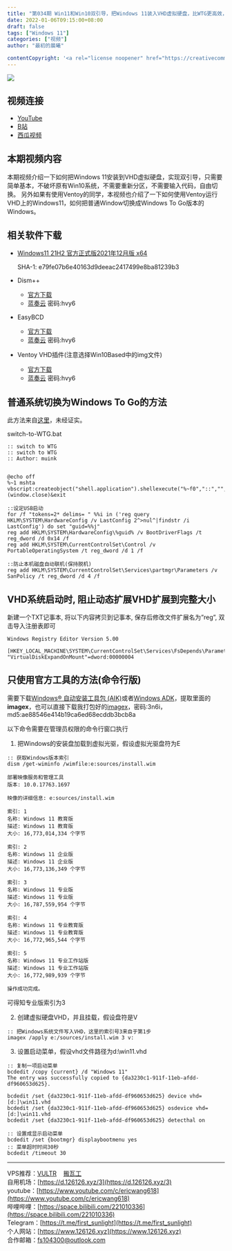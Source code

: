 ```yaml
---
title: "第034期 Win11和Win10双引导，把Windows 11装入VHD虚拟硬盘，比WTG更高效，免分区，简单绿色！"
date: 2022-01-06T09:15:00+08:00
draft: false
tags: ["Windows 11"]
categories: ["视频"]
author: "最初的晨曦"

contentCopyright: '<a rel="license noopener" href="https://creativecommons.org/licenses/by-nc-sa/4.0/deed.zh" target="_blank">本文章采用 CC BY-NC-SA 4.0 许可协议</a>'
---
```


![](../../images/034/0.jpg)
	
## 视频连接
- [YouTube](https://www.youtube.com/watch?v=Td4BBqo5dl4)
- [B站](https://www.bilibili.com/video/BV1vL4y1t7CJ/)
- [西瓜视频](https://www.ixigua.com/7049998306852012558)

## 本期视频内容

本期视频介绍一下如何把Windows 11安装到VHD虚拟硬盘，实现双引导，只需要简单基本，不破坏原有Win10系统，不需要重新分区，不需要输入代码，自由切换。
另外如果有使用Ventoy的同学，本视频也介绍了一下如何使用Ventoy运行VHD上的Windows11，如何把普通Window切换成Windows To Go版本的Windows。

## 相关软件下载

- [Windows11 21H2 官方正式版2021年12月版 x64](magnet:?xt=urn:btih:FB4FB9945EAB74F2D0ECF5338463E71D3D19FB3F)

	SHA-1: e79fe07b6e40163d9deeac2417499e8ba81239b3

- Dism++

	- [官方下载](https://github.com/Chuyu-Team/Dism-Multi-language/releases/tag/v10.1.1002.1)
	- [蓝奏云](https://wwe.lanzouw.com/b020w5hgd) 密码:hvy6

- EasyBCD

	- [官方下载](https://neosmart.net/EasyBCD/)
	- [蓝奏云](https://wwe.lanzouw.com/b020w5hgd) 密码:hvy6

- Ventoy VHD插件(注意选择Win10Based中的img文件)

	- [官方下载](https://github.com/ventoy/vhdiso/releases)
	- [蓝奏云](https://wwe.lanzouw.com/b020w5hgd) 密码:hvy6

## 普通系统切换为Windows To Go的方法

此方法来自[这里](https://gist.github.com/muink/72049cb50dabf2249c42eba971484ba9)，未经证实。

switch-to-WTG.bat
```
:: switch to WTG
:: switch to WTG
:: Author: muink


@echo off
%~1 mshta vbscript:createobject("shell.application").shellexecute("%~f0","::","","runas",1)(window.close)&exit

::设定USB启动
for /f "tokens=2* delims= " %%i in ('reg query HKLM\SYSTEM\HardwareConfig /v LastConfig 2^>nul^|findstr /i LastConfig') do set "guid=%%j"
reg add HKLM\SYSTEM\HardwareConfig\%guid% /v BootDriverFlags /t reg_dword /d 0x14 /f
reg add HKLM\SYSTEM\CurrentControlSet\Control /v PortableOperatingSystem /t reg_dword /d 1 /f

::防止本机磁盘自动联机(保持脱机)
reg add HKLM\SYSTEM\CurrentControlSet\Services\partmgr\Parameters /v SanPolicy /t reg_dword /d 4 /f

```

## VHD系统启动时, 阻止动态扩展VHD扩展到完整大小

新建一个TXT记事本, 将以下内容拷贝到记事本, 保存后修改文件扩展名为”reg”, 双击导入注册表即可

```
Windows Registry Editor Version 5.00

[HKEY_LOCAL_MACHINE\SYSTEM\CurrentControlSet\Services\FsDepends\Parameters]
"VirtualDiskExpandOnMount"=dword:00000004
```

## 只使用官方工具的方法(命令行版)

需要下载[Windows® 自动安装工具包 (AIK)](https://www.microsoft.com/zh-CN/download/details.aspx?id=5753)或者[Windows ADK](https://docs.microsoft.com/zh-cn/windows-hardware/get-started/adk-install)，提取里面的**imagex**，也可以直接下载我打包好的[imagex](https://wwe.lanzouw.com/iK6DKza3nne)，密码:3n6i，md5:ae88546e414b19ca6ed68ecddb3bcb8a

以下命令需要在管理员权限的命令行窗口执行

1. 把Windows的安装盘加载到虚拟光驱，假设虚拟光驱盘符为E
```
:: 获取Windows版本索引
dism /get-wiminfo /wimfile:e:sources/install.wim

部署映像服务和管理工具
版本: 10.0.17763.1697

映像的详细信息: e:sources/install.wim

索引: 1
名称: Windows 11 教育版
描述: Windows 11 教育版
大小: 16,773,014,334 个字节

索引: 2
名称: Windows 11 企业版
描述: Windows 11 企业版
大小: 16,773,136,349 个字节

索引: 3
名称: Windows 11 专业版
描述: Windows 11 专业版
大小: 16,787,559,954 个字节

索引: 4
名称: Windows 11 专业教育版
描述: Windows 11 专业教育版
大小: 16,772,965,544 个字节

索引: 5
名称: Windows 11 专业工作站版
描述: Windows 11 专业工作站版
大小: 16,772,989,939 个字节

操作成功完成。
```
可得知专业版索引为3

2. 创建虚拟硬盘VHD，并且挂载，假设盘符是V
```
:: 把Windows系统文件写入VHD，这里的索引号3来自于第1步
imagex /apply e:/sources/install.wim 3 v:
```
3. 设置启动菜单，假设vhd文件路径为d:\win11.vhd
```
:: 复制一项启动菜单
bcdedit /copy {current} /d "Windows 11"
The entry was successfully copied to {da3230c1-911f-11eb-afdd-df960653d625}.

bcdedit /set {da3230c1-911f-11eb-afdd-df960653d625} device vhd=[d:]\win11.vhd
bcdedit /set {da3230c1-911f-11eb-afdd-df960653d625} osdevice vhd=[d:]\win11.vhd 
bcdedit /set {da3230c1-911f-11eb-afdd-df960653d625} detecthal on

:: 设置成显示启动菜单
bcdedit /set {bootmgr} displaybootmenu yes
:: 菜单超时时间30秒
bcdedit /timeout 30
```
---

VPS推荐：[VULTR](https://www.vultr.com/?ref=9742814)&nbsp;&nbsp;&nbsp;&nbsp;[搬瓦工](https://bwh81.net/aff.php?aff=73687)  
自用机场：[https://d.126126.xyz/3](https://d.126126.xyz/3)  
youtube：[https://www.youtube.com/c/ericwang618](https://www.youtube.com/c/ericwang618)  
哔哩哔哩：[https://space.bilibili.com/221010336](https://space.bilibili.com/221010336)  
Telegram：[https://t.me/first_sunlight](https://t.me/first_sunlight)  
个人网站：[https://www.126126.xyz](https://www.126126.xyz)  
合作邮箱：fs104300@outlook.com
